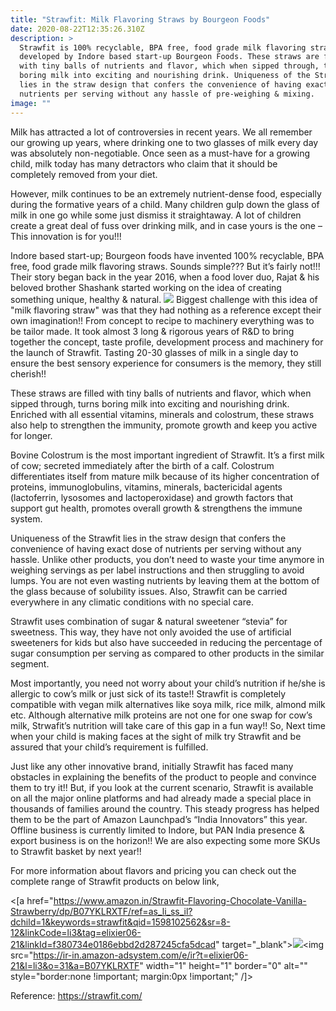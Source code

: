 ```yaml
---
title: "Strawfit: Milk Flavoring Straws by Bourgeon Foods"
date: 2020-08-22T12:35:26.310Z
description: >
  Strawfit is 100% recyclable, BPA free, food grade milk flavoring straw
  developed by Indore based start-up Bourgeon Foods. These straws are filled
  with tiny balls of nutrients and flavor, which when sipped through, turns
  boring milk into exciting and nourishing drink. Uniqueness of the Strawfit
  lies in the straw design that confers the convenience of having exact dose of
  nutrients per serving without any hassle of pre-weighing & mixing.
image: ""
---
```

Milk has attracted a lot of controversies in recent years. We all remember our growing up years, where drinking one to two glasses of milk every day was absolutely non-negotiable. Once seen as a must-have for a growing child, milk today has many detractors who claim that it should be completely removed from your diet.

However, milk continues to be an extremely nutrient-dense food, especially during the formative years of a child. Many children gulp down the glass of milk in one go while some just dismiss it straightaway. A lot of children create a great deal of fuss over drinking milk, and in case yours is the one – This innovation is for you!!! 

Indore based start-up; Bourgeon foods have invented 100% recyclable, BPA free, food grade milk flavoring straws. Sounds simple??? But it’s fairly not!!! Their story began back in the year 2016, when a food lover duo, Rajat & his beloved brother Shashank started working on the idea of creating something unique, healthy & natural. ![](/img/strawfit.jpg) Biggest challenge with this idea of "milk flavoring straw" was that they had nothing as a reference except their own imagination!!  From concept to recipe to machinery everything was to be tailor made. It took almost 3 long & rigorous years of R&D to bring together the concept, taste profile, development process and machinery for the launch of Strawfit. Tasting 20-30 glasses of milk in a single day to ensure the best sensory experience for consumers is the memory, they still cherish!! 

These straws are filled with tiny balls of nutrients and flavor, which when sipped through, turns boring milk into exciting and nourishing drink. Enriched with all essential vitamins, minerals and colostrum, these straws also help to strengthen the immunity, promote growth and keep you active for longer.

Bovine Colostrum is the most important ingredient of Strawfit. It’s a first milk of cow; secreted immediately after the birth of a calf. Colostrum differentiates itself from mature milk because of its higher concentration of proteins, immunoglobulins, vitamins, minerals, bactericidal agents (lactoferrin, lysosomes and lactoperoxidase) and growth factors that support gut health, promotes overall growth & strengthens the immune system.

Uniqueness of the Strawfit lies in the straw design that confers the convenience of having exact dose of nutrients per serving without any hassle. Unlike other products, you don’t need to waste your time anymore in weighing servings as per label instructions and then struggling to avoid lumps.  You are not even wasting nutrients by leaving them at the bottom of the glass because of solubility issues.  Also, Strawfit can be carried everywhere in any climatic conditions with no special care.

Strawfit uses combination of sugar & natural sweetener “stevia” for sweetness. This way, they have not only avoided the use of artificial sweeteners for kids but also have succeeded in reducing the percentage of sugar consumption per serving as compared to other products in the similar segment. 

Most importantly, you need not worry about your child’s nutrition if he/she is allergic to cow’s milk or just sick of its taste!! Strawfit is completely compatible with vegan milk alternatives like soya milk, rice milk, almond milk etc. Although alternative milk proteins are not one for one swap for cow’s milk, Strwafit’s nutrition will take care of this gap in a fun way!! So, Next time when your child is making faces at the sight of milk try Strawfit and be assured that your child’s requirement is fulfilled.  

Just like any other innovative brand, initially Strawfit has faced many obstacles in explaining the benefits of the product to people and convince them to try it!! But, if you look at the current scenario, Strawfit is available on all the major online platforms and had already made a special place in thousands of families around the country.  This steady progress has helped them to be the part of Amazon Launchpad’s “India Innovators” this year. Offline business is currently limited to Indore, but PAN India presence & export business is on the horizon!! We are also expecting some more SKUs to Strawfit basket by next year!!

For more information about flavors and pricing you can check out the complete range of Strawfit products on below link,

<[a href="https://www.amazon.in/Strawfit-Flavoring-Chocolate-Vanilla-Strawberry/dp/B07YKLRXTF/ref=as_li_ss_il?dchild=1&keywords=strawfit&qid=1598102562&sr=8-12&linkCode=li3&tag=elixier06-21&linkId=f380734e0186ebbd2d287245cfa5dcad" target="_blank"><img border="0" src="//ws-in.amazon-adsystem.com/widgets/q?_encoding=UTF8&ASIN=B07YKLRXTF&Format=_SL250_&ID=AsinImage&MarketPlace=IN&ServiceVersion=20070822&WS=1&tag=elixier06-21" ></a><img src="https://ir-in.amazon-adsystem.com/e/ir?t=elixier06-21&l=li3&o=31&a=B07YKLRXTF" width="1" height="1" border="0" alt="" style="border:none !important; margin:0px !important;" /]>

Reference:  https://strawfit.com/